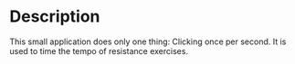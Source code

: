 # Description

This small application does only one thing: Clicking once per second. 
It is used to time the tempo of resistance exercises.
